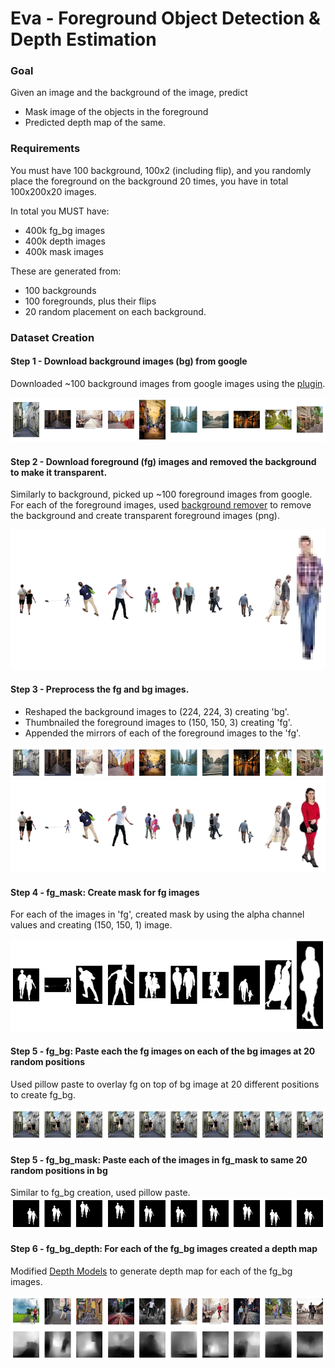 # Eva - Foreground Object Detection & Depth Estimation

### Goal

Given an image and the background of the image, predict 

* Mask image of the objects in the foreground 
* Predicted depth map of the same.

### Requirements

You must have 100 background, 100x2 (including flip), and you randomly place the foreground on the background 20 times, you have in total 100x200x20 images. 

In total you MUST have:

* 400k fg_bg images
* 400k depth images
* 400k mask images

These are generated from:
* 100 backgrounds
* 100 foregrounds, plus their flips
* 20 random placement on each background.

### Dataset Creation 

#### Step 1 - Download background images (bg) from google 
Downloaded ~100 background images from google images using the [plugin](https://chrome.google.com/webstore/detail/fatkun-batch-download-ima/nnjjahlikiabnchcpehcpkdeckfgnohf?hl=en). 

![background-sample](https://github.com/raguram/eva/blob/master/S15/ReadMeImages/bg.png)

#### Step 2 - Download foreground (fg) images and removed the background to make it transparent. 
Similarly to background, picked up ~100 foreground images from google. For each of the foreground images, used [background remover](https://www.remove.bg/) to remove the background and create transparent foreground images (png). 

![foreground-sample](https://github.com/raguram/eva/blob/master/S15/ReadMeImages/fg.png)

#### Step 3 - Preprocess the fg and bg images. 
* Reshaped the background images to (224, 224, 3) creating 'bg'.
* Thumbnailed the foreground images to (150, 150, 3) creating 'fg'.
* Appended the mirrors of each of the foreground images to the 'fg'. 

![background-processed](https://github.com/raguram/eva/blob/master/S15/ReadMeImages/bg_processed.png)
![foreground-processed](https://github.com/raguram/eva/blob/master/S15/ReadMeImages/fg_processed.png)

#### Step 4 - fg_mask: Create mask for fg images 
For each of the images in 'fg', created mask by using the alpha channel values and creating (150, 150, 1) image.

![foreground-mask](https://github.com/raguram/eva/blob/master/S15/ReadMeImages/fg_mask.png)

#### Step 5 - fg_bg: Paste each the fg images on each of the bg images at 20 random positions 
Used pillow paste to overlay fg on top of bg image at 20 different positions to create fg_bg. 

![fg-bg](https://github.com/raguram/eva/blob/master/S15/ReadMeImages/bg_fg.png)

#### Step 5 - fg_bg_mask: Paste each of the images in fg_mask to same 20 random positions in bg
Similar to fg_bg creation, used pillow paste. 
![fg-bg-mask](https://github.com/raguram/eva/blob/master/S15/ReadMeImages/bg_fg_mask.png)

#### Step 6 - fg_bg_depth: For each of the fg_bg images created a depth map
Modified [Depth Models](https://github.com/ialhashim/DenseDepth/blob/master/DenseDepth.ipynb) to generate depth map for each of the fg_bg images. 

![fg-bg](https://github.com/raguram/eva/blob/master/S15/ReadMeImages/depth_1.png)
![fg-bg-depth](https://github.com/raguram/eva/blob/master/S15/ReadMeImages/depth_output.png)




